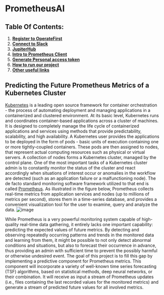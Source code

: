 # PrometheusAI
## Table Of Contents:
1. **[Register to OperateFirst](docs/register_to_operate_first.md)**
2. **[Connect to Slack](docs/connect_to_slack.md)**
3. **[JupiterHub](docs/jupiter_hub.md)**
4. **[Intro to Prometheus Client](https://github.com/aicoe-aiops/time-series/blob/master/docs/get-started.md)**
5. **[Generate Personal access token](https://www.operate-first.cloud/apps/content/observatorium/thanos/thanos_programmatic_access.html)**
6. **[How to run our project](docs/run_our_project.md)**
7. **[Other useful links](docs/useful_links.md)**

## Predicting the Future Prometheus Metrics of a Kubernetes Cluster
[Kubernetes](https://kubernetes.io/) is a leading open source framework for container orchestration - the process of automating deployment and managing applications in a containerized and clustered environment. At its basic level, Kubernetes runs and coordinates container-based applications across a cluster of machines. It is designed to completely manage the life cycle of containerized applications and services using methods that provide predictability, scalability, and high availability.
A Kubernetes user provides the applications to be deployed in the form of pods - basic units of execution containing one or more tightly-coupled containers. These pods are then assigned to nodes, that represent actual computing resources such as physical or virtual servers. A collection of nodes forms a Kubernetes cluster, managed by the control plane.
One of the most important tasks of a Kubernetes cluster admin is to constantly monitor the status of the cluster and react accordingly when situations of interest occur or anomalies in the workflow are detected (such as an application failure or a malfunctioning node). The de facto standard monitoring software framework utilized to that end is called [Prometheus](https://prometheus.io/). As illustrated in the figure below, Prometheus collects real-time metrics from application services and nodes (up to millions of metrics per second), stores them in a time-series database, and provides a convenient visualization tool for the user to examine, query and analyze the data.
![image](https://user-images.githubusercontent.com/20024246/143770523-331d0298-e1f1-40ea-a1ed-e346d2e02eba.png)

 
While Prometheus is a very powerful monitoring system capable of high-quality real-time data gathering, it entirely lacks one important capability: predicting the expected values of future metrics. By detecting and observing repeatedly occurring patterns and trends in the monitored data and learning from them, it might be possible to not only detect abnormal conditions and situations, but also to forecast their occurrence in advance, thus providing an admin with sufficient time to prevent the possibly harmful or otherwise undesired event.
The goal of this project is to fill this gap by implementing a predictive component for Prometheus metrics. This component will incorporate a variety of well-known time series forecasting (TSF) algorithms, based on statistical methods, deep neural networks, or their combination. It will receive as input a stream of Prometheus updates (i.e., files containing the last recorded values for the monitored metrics) and generate a stream of predicted future values for all involved metrics.
